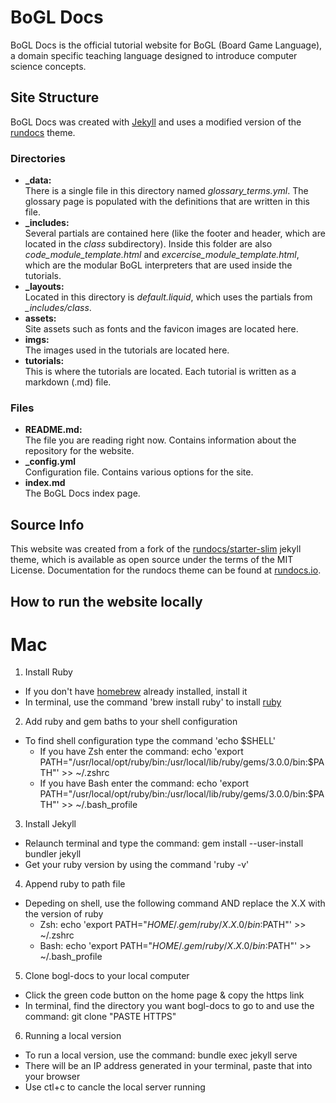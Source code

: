 # BoGL Docs 
BoGL Docs is the official tutorial website for BoGL (Board Game Language), a domain specific teaching language designed to introduce computer science concepts.

## Site Structure

BoGL Docs was created with [Jekyll](https://jekyllrb.com/) and uses a modified version of the [rundocs](https://rundocs.io) theme.

### Directories
- **_data:**  
There is a single file in this directory named *glossary_terms.yml*. The glossary page is populated with the definitions that are written in this file.
- **_includes:**  
Several partials are contained here (like the footer and header, which are located in the *class* subdirectory). Inside this folder are also *code\_module\_template.html* and *excercise\_module\_template.html*, which are the modular BoGL interpreters that are used inside the tutorials.
- **_layouts:**  
Located in this directory is *default.liquid*, which uses the partials from *_includes/class*.
- **assets:**  
Site assets such as fonts and the favicon images are located here.
- **imgs:**  
The images used in the tutorials are located here.
- **tutorials:**  
This is where the tutorials are located. Each tutorial is written as a markdown (.md) file.

### Files
- **README.md:**  
The file you are reading right now. Contains information about the repository for the website.
- **_config.yml**  
Configuration file. Contains various options for the site.
- **index.md**  
The BoGL Docs index page.


## Source Info

This website was created from a fork of the [rundocs/starter-slim](https://github.com/rundocs/starter-slim/) jekyll theme, which is available as open source under the terms of the MIT License.
Documentation for the rundocs theme can be found at [rundocs.io](https://rundocs.io).

## How to run the website locally

# Mac
1) Install Ruby
  - If you don't have [homebrew](https://brew.sh/) already installed, install it
  - In terminal, use the command 'brew install ruby' to install [ruby](https://jekyllrb.com/docs/installation/macos/)
2) Add ruby and gem baths to your shell configuration
  - To find shell configuration type the command 'echo $SHELL'
    - If you have Zsh enter the command: echo 'export PATH="/usr/local/opt/ruby/bin:/usr/local/lib/ruby/gems/3.0.0/bin:$PATH"' >> ~/.zshrc
    - If you have Bash enter the command: echo 'export PATH="/usr/local/opt/ruby/bin:/usr/local/lib/ruby/gems/3.0.0/bin:$PATH"' >> ~/.bash_profile
3) Install Jekyll
  - Relaunch terminal and type the command: gem install --user-install bundler jekyll
  - Get your ruby version by using the command 'ruby -v'
4) Append ruby to path file
  - Depeding on shell, use the following command AND replace the X.X with the version of ruby
    - Zsh: echo 'export PATH="$HOME/.gem/ruby/X.X.0/bin:$PATH"' >> ~/.zshrc
    - Bash: echo 'export PATH="$HOME/.gem/ruby/X.X.0/bin:$PATH"' >> ~/.bash_profile
5) Clone bogl-docs to your local computer
  - Click the green code button on the home page & copy the https link
  - In terminal, find the directory you want bogl-docs to go to and use the command: git clone "PASTE HTTPS"
6) Running a local version
  - To run a local version, use the command: bundle exec jekyll serve
  - There will be an IP address generated in your terminal, paste that into your browser
  - Use ctl+c to cancle the local server running

